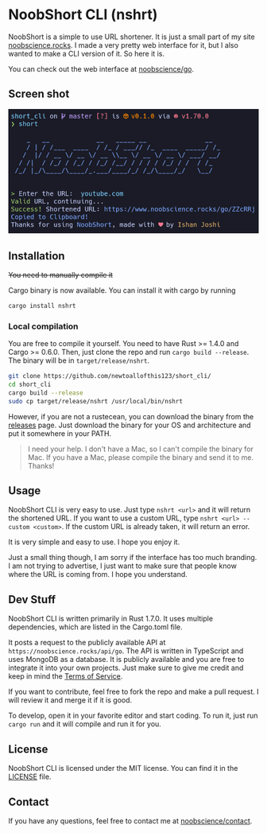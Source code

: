 # NoobShort CLI (nshrt)

NoobShort is a simple to use URL shortener. It is just a small part of
my site [noobscience.rocks](https://noobscience.rocks).
I made a very pretty web interface for it, but I also wanted to make a CLI
version of it. So here it is.

You can check out the web interface at [noobscience/go](https://noobscience.rocks/go).

## Screen shot

![Screenshot](/assets/screenshot.png)

## Installation

~~You need to manually compile it~~

Cargo binary is now available. You can install it with cargo by running

```bash
cargo install nshrt
```

### Local compilation

You are free to compile it yourself. You need to have Rust >= 1.4.0 and Cargo >= 0.6.0.
Then, just clone the repo and run `cargo build --release`. The binary will
be in `target/release/nshrt`.

```bash
git clone https://github.com/newtoallofthis123/short_cli/
cd short_cli
cargo build --release
sudo cp target/release/nshrt /usr/local/bin/nshrt
```

However, if you are not a rustecean, you can download the binary from
the [releases](https://github.com/newtoallofthis123/short_cli/releases)
page. Just download the binary for your OS and architecture and put it
somewhere in your PATH.

> I need your help. I don't have a Mac, so I can't compile the binary for
Mac. If you have a Mac, please compile the binary and send it to me.
Thanks!

## Usage

NoobShort CLI is very easy to use. Just type `nshrt <url>` and it will
return the shortened URL. If you want to use a custom URL, type
`nshrt <url> --custom <custom>`. If the custom URL is already taken, it will
return an error.

It is very simple and easy to use. I hope you enjoy it.

Just a small thing though, I am sorry if the interface has too much
branding. I am not trying to advertise, I just want to make sure that
people know where the URL is coming from. I hope you understand.

## Dev Stuff

NoobShort CLI is written primarily in Rust 1.7.0. It uses multiple
dependencies, which are listed in the Cargo.toml file.

It posts a request to the publicly available API at
`https://noobscience.rocks/api/go`. The API is written in TypeScript and
uses MongoDB as a database.
It is publicly available and you are free to integrate it into your own
projects. Just make sure to give me credit and keep in mind the [Terms of Service](https://noobscience.rocks/tos).

If you want to contribute, feel free to fork the repo and make a pull
request. I will review it and merge it if it is good.

To develop, open it in your favorite editor and start coding. To run it,
just run `cargo run` and it will compile and run it for you.

## License

NoobShort CLI is licensed under the MIT license. You can find it in the
[LICENSE](LICENSE) file.

## Contact

If you have any questions, feel free to contact me at
[noobscience/contact](https://noobscience.rocks/contact).
